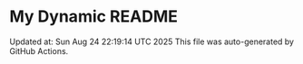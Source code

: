 # My Dynamic README
Updated at: Sun Aug 24 22:19:14 UTC 2025
This file was auto-generated by GitHub Actions.
